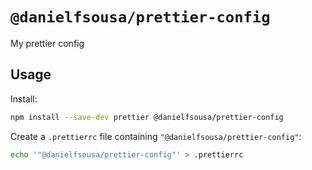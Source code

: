 # `@danielfsousa/prettier-config`
My prettier config

## Usage

Install:

```bash
npm install --save-dev prettier @danielfsousa/prettier-config
```

Create a `.prettierrc` file containing `"@danielfsousa/prettier-config"`:

```bash
echo '"@danielfsousa/prettier-config"' > .prettierrc
```
